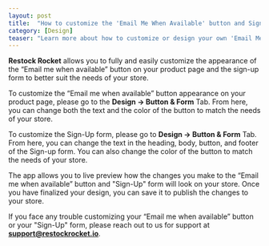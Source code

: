 ```yaml
---
layout: post
title:  "How to customize the 'Email Me When Available' button and Sign-Up form?"
category: [Design]
teaser: "Learn more about how to customize or design your own 'Email Me When Available' button and Sign-up form"
---
```

**Restock Rocket** allows you to fully and easily customize the appearance of the “Email me when available” button on your product page and the sign-up form to better suit the needs of your store.

To customize the “Email me when available” button appearance on your product page, please go to the **Design -> Button & Form** Tab. From here, you can change both the text and the color of the button to match the needs of your store.

To customize the Sign-Up form, please go to **Design -> Button & Form** Tab. From here, you can change the text in the heading, body, button, and footer of the Sign-up form. You can also change the color of the button to match the needs of your store.

The app allows you to live preview how the changes you make to the “Email me when available” button and "Sign-Up" form will look on your store. Once you have finalized your design, you can save it to publish the changes to your store.

 If you face any trouble customizing your “Email me when available” button or your "Sign-Up" form, please reach out to us for support at **support@restockrocket.io**.

